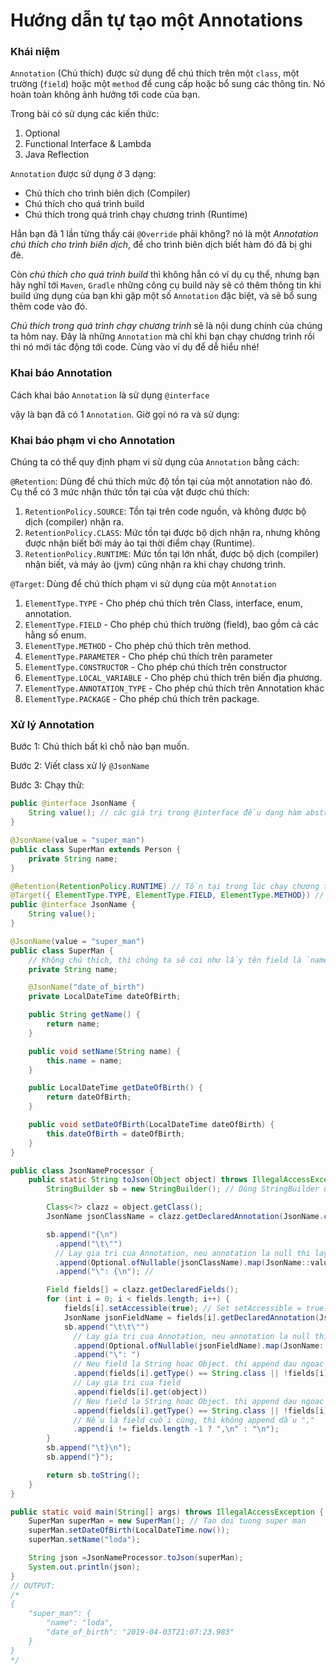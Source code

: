 # Hướng dẫn tự tạo một Annotations

### Khái niệm

`Annotation` (Chú thích) được sử dụng để chú thích trên một `class`, một trường (`field`) hoặc một `method` để cung cấp hoặc bổ sung các thông tin. Nó hoàn toàn không ảnh hưởng tới code của bạn.

Trong bài có sử dụng các kiến thức:

1. Optional
2. Functional Interface & Lambda
3. Java Reflection

`Annotation` được sử dụng ở 3 dạng:

- Chú thích cho trình biên dịch (Compiler)
- Chú thích cho quá trình build
- Chú thích trong quá trình chạy chương trình (Runtime)

Hẳn bạn đã 1 lần từng thấy cái `@Override` phải không? nó là một _Annotation chú thích cho trình biên dịch_, để cho trình biên dịch biết hàm đó đã bị ghi đè.

Còn _chú thích cho quá trình build_ thì không hẳn có ví dụ cụ thể, nhưng bạn hãy nghĩ tới `Maven`, `Gradle` những công cụ build này sẽ có thêm thông tin khi build ứng dụng của bạn khi gặp một số `Annotation` đặc biệt, và sẽ bổ sung thêm code vào đó.

_Chú thích trong quá trình chạy chương trình_ sẽ là nội dung chính của chúng ta hôm nay. Đây là những `Annotation` mà chỉ khi bạn chạy chương trình rồi thì nó mới tác động tới code. Cùng vào ví dụ để dễ hiểu nhé!

### Khai báo Annotation

Cách khai báo `Annotation` là sử dụng `@interface`

vậy là bạn đã có 1 `Annotation`. Giờ gọi nó ra và sử dụng:

### Khai báo phạm vi cho Annotation

Chúng ta có thể quy định phạm vi sử dụng của `Annotation` bằng cách:

`@Retention`: Dùng để chú thích mức độ tồn tại của một annotation nào đó. Cụ thể có 3 mức nhận thức tồn tại của vật được chú thích:

1. `RetentionPolicy.SOURCE`: Tồn tại trên code nguồn, và không được bộ dịch (compiler) nhận ra.
2. `RetentionPolicy.CLASS`: Mức tồn tại được bộ dịch nhận ra, nhưng không được nhận biết bởi máy ảo tại thời điểm chạy (Runtime).
3. `RetentionPolicy.RUNTIME`: Mức tồn tại lớn nhất, được bộ dịch (compiler) nhận biết, và máy ảo (jvm) cũng nhận ra khi chạy chương trình.

`@Target`: Dùng để chú thích phạm vi sử dụng của một `Annotation`

1. `ElementType.TYPE` \- Cho phép chú thích trên Class, interface, enum, annotation.
2. `ElementType.FIELD` \- Cho phép chú thích trường (field), bao gồm cả các hằng số enum.
3. `ElementType.METHOD` \- Cho phép chú thích trên method.
4. `ElementType.PARAMETER` \- Cho phép chú thích trên parameter
5. `ElementType.CONSTRUCTOR` \- Cho phép chú thích trên constructor
6. `ElementType.LOCAL_VARIABLE` \- Cho phép chú thích trên biến địa phương.
7. `ElementType.ANNOTATION_TYPE` \- Cho phép chú thích trên Annotation khác
8. `ElementType.PACKAGE` \- Cho phép chú thích trên package.

### Xử lý Annotation

Bước 1: Chú thích bất kì chỗ nào bạn muốn.

Bước 2: Viết class xử lý `@JsonName`

Bước 3: Chạy thử:

```java
public @interface JsonName {
    String value(); // các giá trị trong @interface đều dạng hàm abstract, không tham số
}
```

```java
@JsonName(value = "super_man")
public class SuperMan extends Person {
    private String name;
}
```

```java
@Retention(RetentionPolicy.RUNTIME) // Tồn tại trong lúc chạy chương trình
@Target({ ElementType.TYPE, ElementType.FIELD, ElementType.METHOD}) // Được sử dụng trên class, interface, method, biến
public @interface JsonName {
    String value();
}
```

```java
@JsonName(value = "super_man")
public class SuperMan {
    // Không chú thích, thì chúng ta sẽ coi như lấy tên field là `name` luôn
    private String name;

    @JsonName("date_of_birth")
    private LocalDateTime dateOfBirth;

    public String getName() {
        return name;
    }

    public void setName(String name) {
        this.name = name;
    }

    public LocalDateTime getDateOfBirth() {
        return dateOfBirth;
    }

    public void setDateOfBirth(LocalDateTime dateOfBirth) {
        this.dateOfBirth = dateOfBirth;
    }
}
```

```java
public class JsonNameProcessor {
    public static String toJson(Object object) throws IllegalAccessException {
        StringBuilder sb = new StringBuilder(); // Dùng StringBuilder de tao json tu class

        Class<?> clazz = object.getClass();
        JsonName jsonClassName = clazz.getDeclaredAnnotation(JsonName.class); // Lay ra annotation @JsonName tren Class

        sb.append("{\n")
          .append("\t\"")
          // Lay gia tri cua Annotation, neu annotation la null thi lay ten Class de thay the
          .append(Optional.ofNullable(jsonClassName).map(JsonName::value).orElse(clazz.getSimpleName()))
          .append("\": {\n"); //

        Field fields[] = clazz.getDeclaredFields();
        for (int i = 0; i < fields.length; i++) {
            fields[i].setAccessible(true); // Set setAccessible = true. De co the truy cap vao private field
            JsonName jsonFieldName = fields[i].getDeclaredAnnotation(JsonName.class); // get annotation tren field
            sb.append("\t\t\"")
              // Lay gia tri cua Annotation, neu annotation la null thi lay ten field thay the
              .append(Optional.ofNullable(jsonFieldName).map(JsonName::value).orElse(fields[i].getName())) // L
              .append("\": ")
              // Neu field la String hoac Object. thi append dau ngoac kep vao
              .append(fields[i].getType() == String.class || !fields[i].getType().isPrimitive() ? "\"" : "")
              // Lay gia tri cua field
              .append(fields[i].get(object))
              // Neu field la String hoac Object. thi append dau ngoac kep vao
              .append(fields[i].getType() == String.class || !fields[i].getType().isPrimitive()? "\"" : "")
              // Nếu là field cuối cùng, thì không append dấu ","
              .append(i != fields.length -1 ? ",\n" : "\n");
        }
        sb.append("\t}\n");
        sb.append("}");

        return sb.toString();
    }
}
```

```java
public static void main(String[] args) throws IllegalAccessException {
    SuperMan superMan = new SuperMan(); // Tao doi tuong super man
    superMan.setDateOfBirth(LocalDateTime.now());
    superMan.setName("loda");

    String json =JsonNameProcessor.toJson(superMan);
    System.out.println(json);
}
// OUTPUT:
/*
{
	"super_man": {
		"name": "loda",
		"date_of_birth": "2019-04-03T21:07:23.983"
	}
}
*/
```

